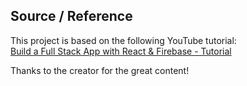 ## Source / Reference

This project is based on the following YouTube tutorial:  
[Build a Full Stack App with React & Firebase - Tutorial](https://www.youtube.com/watch?v=jdfNnNccDt0)

Thanks to the creator for the great content!
